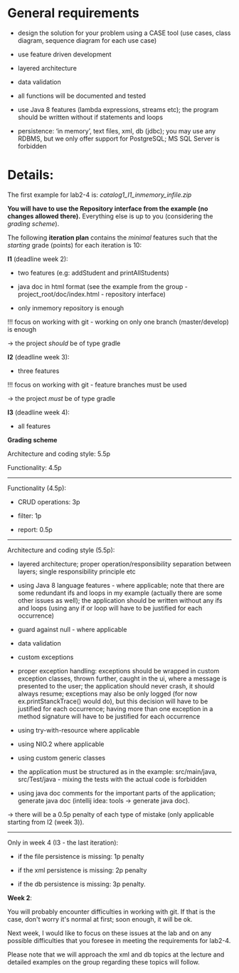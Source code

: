 # General requirements

 - design the solution for your problem using a CASE tool (use cases, class diagram, sequence diagram for each use case)
 - use feature driven development
 - layered architecture
 - data validation
 - all functions will be documented and tested

-   use Java 8 features (lambda expressions, streams etc); the program should be written without if statements and loops
-   persistence: ‘in memory’, text files, xml, db (jdbc); you may use any RDBMS, but we only offer support for PostgreSQL; MS SQL Server is forbidden

# Details:
The first example for lab2-4 is: *catalog1_I1_inmemory_infile.zip*

**You will have to use the Repository interface from the example (no changes allowed there).** Everything else is up to you (considering the _grading scheme_).

The following  **iteration plan**  contains the  _minimal_  features such that the  _starting_  grade (points) for each iteration is 10:

**I1**  (deadline week 2):

- two features (e.g: addStudent and printAllStudents)

- java doc in html format (see the example from the group - project_root/doc/index.html - repository interface)

- only inmemory repository is enough

!!! focus on working with git - working on only one branch (master/develop) is enough

→ the project  _should_ be of type gradle

**I2**  (deadline week 3):

- three features

!!! focus on working with git - feature branches must be used

→ the project  _must_ be of type gradle

**I3**  (deadline week 4):

- all features

**Grading scheme**

Architecture and coding style: 5.5p

Functionality: 4.5p

------

Functionality (4.5p):

- CRUD operations: 3p

- filter: 1p

- report: 0.5p

------

Architecture and coding style (5.5p):

- layered architecture; proper operation/responsibility separation between layers; single responsibility principle etc

- using Java 8 language features - where applicable; note that there are some redundant ifs and loops in my example (actually there are some other issues as well); the application should be written without any ifs and loops (using any if or loop will have to be justified for each occurrence)

- guard against null - where applicable

- data validation

- custom exceptions

- proper exception handling: exceptions should be wrapped in custom exception classes, thrown further, caught in the ui, where a message is presented to the user; the application should never crash, it should always resume; exceptions may also be only logged (for now ex.printStanckTrace() would do), but this decision will have to be justified for each occurrence; having more than one exception in a method signature will have to be justified for each occurrence

- using try-with-resource where applicable

- using NIO.2 where applicable

- using custom generic classes

- the application must be structured as in the example: src/main/java, src/Test/java - mixing the tests with the actual code is forbidden

- using java doc comments for the important parts of the application; generate java doc (intellij idea: tools -> generate java doc).

-> there will be a 0.5p penalty of each type of mistake (only applicable starting from I2 (week 3)).

--------

Only in week 4 (I3 - the last iteration):

- if the file persistence is missing: 1p penalty

- if the xml persistence is missing: 2p penalty

- if the db persistence is missing: 3p penalty.

**Week 2**:

You will probably encounter difficulties in working with git. If that is the case, don't worry it's normal at first; soon enough, it will be ok.

Next week, I would like to focus on these issues at the lab and on any possible difficulties that you foresee in meeting the requirements for lab2-4.

Please note that we will approach the xml and db topics at the lecture and detailed examples on the group regarding these topics will follow.


